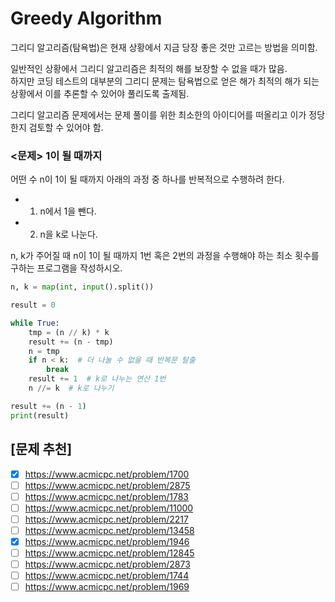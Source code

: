 # Greedy Algorithm

그리디 알고리즘(탐욕법)은 현재 상황에서 지금 당장 좋은 것만 고르는 방법을 의미함.

일반적인 상황에서 그리디 알고리즘은 최적의 해를 보장할 수 없을 때가 많음.  
하지만 코딩 테스트의 대부분의 그리디 문제는 탐욕법으로 얻은 해가 최적의 해가 되는 상황에서 이를 추론할 수 있어야 풀리도록 출제됨.

그리디 알고리즘 문제에서는 문제 풀이를 위한 최소한의 아이디어를 떠올리고 이가 정당한지 검토할 수 있어야 함.

### <문제> 1이 될 때까지

어떤 수 n이 1이 될 때까지 아래의 과정 중 하나를 반복적으로 수행하려 한다.

- 1. n에서 1을 뺀다.
- 2. n을 k로 나눈다.

n, k가 주어질 때 n이 1이 될 때까지 1번 혹은 2번의 과정을 수행해야 하는 최소 횟수를 구하는 프로그램을 작성하시오.

```python
n, k = map(int, input().split())

result = 0

while True:
    tmp = (n // k) * k
    result += (n - tmp)
    n = tmp
    if n < k:  # 더 나눌 수 없을 때 반복문 탈출
        break
    result += 1  # k로 나누는 연산 1번
    n //= k  # k로 나누기

result += (n - 1)
print(result)
```

## [문제 추천]

- [x] https://www.acmicpc.net/problem/1700
- [ ] https://www.acmicpc.net/problem/2875
- [ ] https://www.acmicpc.net/problem/1783
- [ ] https://www.acmicpc.net/problem/11000
- [ ] https://www.acmicpc.net/problem/2217
- [ ] https://www.acmicpc.net/problem/13458
- [x] https://www.acmicpc.net/problem/1946
- [ ] https://www.acmicpc.net/problem/12845
- [ ] https://www.acmicpc.net/problem/2873
- [ ] https://www.acmicpc.net/problem/1744
- [ ] https://www.acmicpc.net/problem/1969
